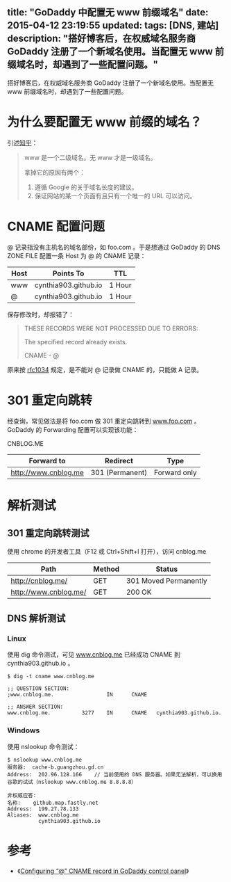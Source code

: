 title: "GoDaddy 中配置无 www 前缀域名"
date: 2015-04-12 23:19:55
updated: 
tags: [DNS, 建站]
description: "搭好博客后，在权威域名服务商 GoDaddy 注册了一个新域名使用。当配置无 www 前缀域名时，却遇到了一些配置问题。"
---

搭好博客后，在权威域名服务商 GoDaddy 注册了一个新域名使用。当配置无 www 前缀域名时，却遇到了一些配置问题。

# 为什么要配置无 www 前缀的域名？

引述[知乎](http://www.zhihu.com/question/20064691)：

> www 是一个二级域名。无 www 才是一级域名。
>
> 拿掉它的原因有两个：
>
> 1. 遵循 Google 的关于域名长度的建议。
> 2. 保证网站的某一个页面有且只有一个唯一的 URL 可以访问。

# CNAME 配置问题

@ 记录指没有主机名的域名部份，如 foo.com 。于是想通过 GoDaddy 的 DNS ZONE FILE 配置一条 Host 为 @ 的 CNAME 记录：

|Host|Points To|TTL|
|---|---|---|
|www|cynthia903.github.io|1 Hour|
|@|cynthia903.github.io|1 Hour|

保存修改时，却报错了：

> THESE RECORDS WERE NOT PROCESSED DUE TO ERRORS:
> 
> The specified record already exists.
> 
> CNAME - @

原来按 [rfc1034](http://www.ietf.org/rfc/rfc1034.txt) 规定，是不能对 @ 记录做 CNAME 的，只能做 A 记录。

# 301 重定向跳转

经查询，常见做法是将 foo.com 做 301 重定向跳转到 www.foo.com 。GoDaddy 的 Forwarding 配置可以实现该功能：

CNBLOG.ME

|Forward to|Redirect|Type|
|---|---|---|
|http://www.cnblog.me|301 (Permanent)|Forward only|

# 解析测试

## 301 重定向跳转测试

使用 chrome 的开发者工具（F12 或 Ctrl+Shift+I 打开），访问 cnblog.me

|Path|Method|Status|
|---|---|---|
|http://cnblog.me/|GET|301 Moved Permanently|
|http://www.cnblog.me/|GET|200 OK| 

## DNS 解析测试

### Linux

使用 dig 命令测试，可见 www.cnblog.me 已经成功 CNAME 到 cynthia903.github.io 。

```
$ dig -t cname www.cnblog.me

;; QUESTION SECTION:
;www.cnblog.me.                 IN      CNAME

;; ANSWER SECTION:
www.cnblog.me.          3277    IN      CNAME   cynthia903.github.io.
```

### Windows

使用 nslookup 命令测试：

```
$ nslookup www.cnblog.me
服务器:  cache-b.guangzhou.gd.cn
Address:  202.96.128.166	// 当前使用的 DNS 服务器。如果无法解析，可以换用谷歌的试试（nslookup www.cnblog.me 8.8.8.8）

非权威应答:
名称:    github.map.fastly.net
Address:  199.27.78.133
Aliases:  www.cnblog.me
          cynthia903.github.io
```

# 参考

* 《[Configuring “@” CNAME record in GoDaddy control panel](http://serverfault.com/questions/486406/configuring-cname-record-in-godaddy-control-panel)》
